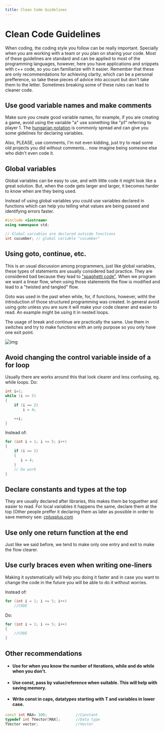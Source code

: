 ```yaml
---
title: Clean Code Guidelines
---
```


# Clean Code Guidelines

When coding, the coding style you follow can be really important. Specially when you are working with a team or you plan on sharing your 
code.
Most of these guidelines are standard and can be applied to most of the programming languages, however, here you have applications and 
snippets with c++ code, so you can familiarize with it easier.
Remember that these are only recommendations for achieving clarity, which can be a personal prefference, so take these pieces of advice 
into account but don't take them to the letter. Sometimes breaking some of these rules can lead to cleaner code.

## Use good variable names and make comments

Make sure you create good variable names, for example, if you are creating a game, avoid using the variable "a" use something like "p1" referring to player 1. The [hungarian notation](https://en.wikipedia.org/wiki/Hungarian_notation) is commonly spread and can give you some gidelines for declaring variables.

Also, PLEASE, use comments, I'm not even kidding, just try to read some old projects you did without comments... now imagine being someone else who didn't even code it.

## Global variables

Global variables can be easy to use, and with little code it might look like a great solution. But, when the code gets larger and larger, it becomes harder to know when are they being used.

Instead of using global variables you could use variables declared in functions which can help you telling what values are being passed 
and identifying errors faster.

```cpp
#include <iostream>
using namespace std;

// Global variables are declared outside functions
int cucumber; // global variable "cucumber"
```

## Using goto, continue, etc.

This is an usual discussion among programmers, just like global variables, these types of statements are usually considered bad practice.
They are considered bad because they lead to ["spaghetti code"](https://en.wikipedia.org/wiki/Spaghetti_code). When we program we want a
linear flow, when using those statements the flow is modified and lead to a "twisted and tangled" flow.

Goto was used in the past when while, for, if functions, however, witht the introduction of those structured programming was created.
In general avoid using goto unless you are sure it will make your code cleaner and easier to read. An example might be using it in nested loops.

The usage of break and continue are practically the same. Use them in switches and try to make functions with an only purpose so you only have one exit point.

![img](https://imgs.xkcd.com/comics/goto.png)

## Avoid changing the control variable inside of a for loop

Usually there are works around this that look clearer and less confusing, eg. while loops.
Do:
```cpp
int i=1;
while (i <= 5)
{
    if (i == 2)
        i = 4;

    ++i;
}
```

Instead of:
```cpp
for (int i = 1; i <= 5; i++)
{
    if (i == 2)
    {
       i = 4;
    }
    // Do work
}
```

## Declare constants and types at the top

They are usually declared after libraries, this makes them be toguether and easier to read.
For local variables it happens the same, declare them at the top (Other people preffer it declaring them as later as possible in order to save memory see: [cplusplus.com](http://www.cplusplus.com/forum/general/33612/)

## Use only one return function at the end

Just like we said before, we tend to make only one entry and exit to make the flow clearer.

## Use curly braces even when writing one-liners

Making it systematically will help you doing it faster and in case you want to change the code in the future you will be able to do it without worries.

Instead of:
```cpp
for (int i = 1; i <= 5; i++)
    //CODE
```

Do:
```cpp
for (int i = 1; i <= 5; i++)
{
    //CODE
}
```
## Other recommendations

* #### Use for when you know the number of iterations, while and do while when you don't.

* #### Use const, pass by value/reference when suitable. This will help with saving memory.

* #### Write const in caps, datatypes starting with T and variables in lower case.

```cpp
const int MAX= 100;             //Constant
typedef int TVector[MAX];       //Data type
TVector vector;                 //Vector
```
